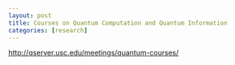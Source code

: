 ```yaml
---
layout: post
title: Courses on Quantum Computation and Quantum Information
categories: [research]
---
```


http://qserver.usc.edu/meetings/quantum-courses/
